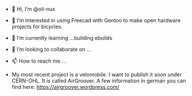 - 👋 Hi, I’m @oli-nux
- 👀 I’m interested in using Freecad with Gentoo to make open hardware projects for bicycles.
- 🌱 I’m currently learning ...building ebuilds
- 💞️ I’m looking to collaborate on ...
- 📫 How to reach me ...

- My most recent project is a velomobile. I want to publish it soon under CERN-OHL. It is called AirGroover. A few information in german you can find here: https://airgroover.wordpress.com/
<!---
oli-nux/oli-nux is a ✨ special ✨ repository because its `README.md` (this file) appears on your GitHub profile.
You can click the Preview link to take a look at your changes.
--->
